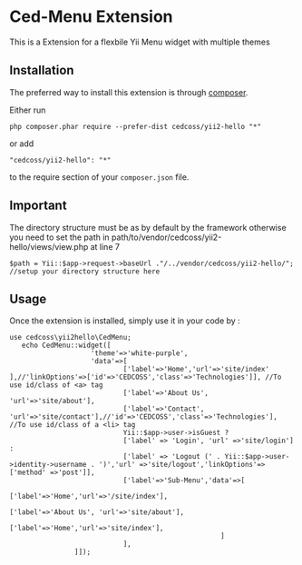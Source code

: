 Ced-Menu Extension
======================
This is a Extension for a flexbile Yii Menu widget with multiple themes

Installation
------------

The preferred way to install this extension is through [composer](http://getcomposer.org/download/).

Either run

```
php composer.phar require --prefer-dist cedcoss/yii2-hello "*"
```

or add

```
"cedcoss/yii2-hello": "*"
```

to the require section of your `composer.json` file.

Important
---------

The directory structure must be as by default by the framework otherwise you need to set the path in path/to/vendor/cedcoss/yii2-hello/views/view.php at line 7

```
$path = Yii::$app->request->baseUrl ."/../vendor/cedcoss/yii2-hello/"; //setup your directory structure here
```

Usage
-----

Once the extension is installed, simply use it in your code by  :

```
use cedcoss\yii2hello\CedMenu;
   echo CedMenu::widget([
			   		'theme'=>'white-purple',
			   		'data'=>[
			        		['label'=>'Home','url'=>'site/index' ],//'linkOptions'=>['id'=>'CEDCOSS','class'=>'Technologies']], //To use id/class of <a> tag
			        		['label'=>'About Us', 'url'=>'site/about'],
			        		['label'=>'Contact', 'url'=>'site/contact'],//'id'=>'CEDCOSS','class'=>'Technologies'], //To use id/class of a <li> tag
			        		Yii::$app->user->isGuest ?
			        		['label' => 'Login', 'url' =>'site/login'] :
							['label' => 'Logout (' . Yii::$app->user->identity->username . ')','url' =>'site/logout','linkOptions'=>['method' =>'post']],
					   		['label'=>'Sub-Menu','data'=>[
											   			['label'=>'Home','url'=>'/site/index'],
											   			['label'=>'About Us', 'url'=>'site/about'],
											   			['label'=>'Home','url'=>'site/index'],
											   		]
					   		],
        		]]);
